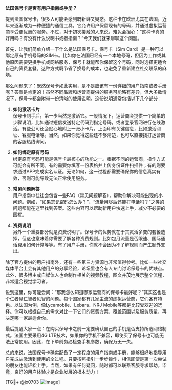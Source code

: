 **法国保号卡是否有用户指南或手册？**

提到法国保号卡，很多人可能会感到既新鲜又疑惑。这种卡在欧洲尤其在法国，近年来逐渐成为一种便捷的通信工具。它允许用户保留现有的号码，并通过虚拟运营商享受更优惠的服务。不过，对于初次接触的人来说，难免会担心：“这种卡真的好用吗？有没有什么说明书或者指南？”今天我们就来聊聊这个问题。

首先，让我们简单介绍一下什么是法国保号卡。保号卡（Sim Card）是一种可以绑定原有手机号码的SIM卡。比如你在法国已经有一个本地号码，但因为工作或其他原因需要更换手机或网络服务，保号卡就能帮你保留这个号码，同时选择更适合自己的资费套餐。这种方式既节省了换号的成本，也避免了重新建立社交联系的麻烦。

那么问题来了：既然保号卡如此实用，是不是应该有一份详细的用户指南或者手册呢？答案是肯定的！虽然不同品牌和运营商提供的服务可能略有差异，但大多数情况下，保号卡都会附带一份清晰的使用说明。这份说明通常包括以下几个部分：

1. **如何激活卡片**  
   保号卡到手后，第一步当然是激活它。一般情况下，运营商会提供一个简单的步骤说明，比如通过短信发送特定代码到指定号码，或者登录官网进行在线激活。有些公司还会贴心地附上一张小卡片，上面印有关键信息，比如激活网址、客服电话等。当然，如果你觉得这些还不够清楚，也可以直接拨打运营商的客服热线询问。

2. **如何绑定原有号码**  
   绑定原有号码可能是保号卡最核心的功能之一。根据不同的运营商，操作方式可能会有所不同。有的需要你填写一份表格并上传身份证件扫描件；有的则要求通过APP完成实名认证。无论如何，这一过程都需要确保你的信息真实有效，否则可能导致无法正常使用服务。

3. **常见问题解答**  
   用户指南中往往会包含一些FAQ（常见问题解答），帮助你解决可能出现的小问题。例如，“如果忘记密码怎么办？”、“流量用尽后还能打电话吗？”之类的问题都能在这里找到答案。这些内容可以帮助新用户快速上手，减少不必要的困扰。

4. **资费说明**  
   另外一个重要部分就是资费说明了。保号卡的优势就在于其灵活多变的套餐选择，但这也意味着你需要了解各种资费规则。比如包月流量是否限速、国际通话费用如何计算等等。有了用户手册，你就不会因为不了解规则而产生额外支出。

除了官方提供的用户指南外，还有一些第三方资源也非常值得参考。比如一些社交媒体平台上会有其他用户的分享经验，论坛里也会有人专门讨论保号卡的优缺点。此外，很多博主或自媒体人也会制作相关的视频教程，图文并茂地展示整个流程，非常适合视觉学习者。

说到这里，你可能会问：“那我怎么知道哪家运营商的保号卡最好呢？”其实这也是个仁者见仁智者见智的问题。每个国家都有几家主流的虚拟运营商，它们各有特色。以法国为例，像Lycamobile、Lebara、NRJ Mobile等都是比较受欢迎的选择。你可以根据自己的需求对比一下它们的资费方案、覆盖范围以及服务质量，再决定哪一家最适合你。

最后提醒大家一点：在购买保号卡之前一定要确认自己的手机是否支持所选网络制式。法国主要采用4G LTE技术，如果你的手机不兼容，即使买了保号卡也可能无法正常使用。因此，在下单前务必检查手机参数，确保万无一失。

总的来说，法国保号卡确实配备了一定程度的用户指南或手册，能够很好地指导用户完成从激活到使用的全过程。只要按照指引一步步操作，相信即使是第一次尝试的朋友也能轻松上手。当然，如果有任何疑问，随时都可以联系客服寻求帮助。毕竟，良好的用户体验才是企业发展的根本动力！

[TG💪+ @jx0703 ![Image](https://github.com/user-attachments/assets/dbca1d08-cadb-493c-b0ec-ad6f7a83f270)]